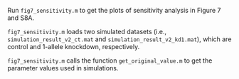 Run `fig7_sensitivity.m` to get the plots of sensitivity analysis in Figure 7 and S8A.

`fig7_sensitivity.m` loads two simulated datasets (i.e., `simulation_result_v2_ct.mat` and `simulation_result_v2_kd1.mat`), which are control and 1-allele knockdown, respectively.

`fig7_sensitivity.m` calls the function `get_original_value.m` to get the parameter values used in simulations.
